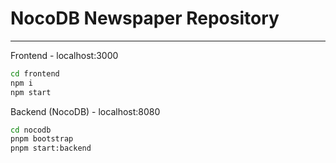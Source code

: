 # NocoDB Newspaper Repository
<hr>

Frontend - localhost:3000<br>
```bash
cd frontend
npm i
npm start
```

Backend (NocoDB) - localhost:8080<br>
```bash
cd nocodb
pnpm bootstrap
pnpm start:backend
```